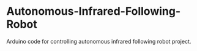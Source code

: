 # Autonomous-Infrared-Following-Robot

Arduino code for controlling autonomous infrared following robot project.
